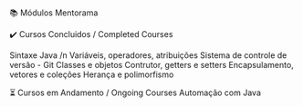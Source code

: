📚 Módulos Mentorama

✔️ Cursos Concluidos / Completed Courses 

Sintaxe Java /n
Variáveis, operadores, atribuições
Sistema de controle de versão - Git
Classes e objetos
Contrutor, getters e setters
Encapsulamento, vetores e coleções
Herança e polimorfismo

⏳ Cursos em Andamento / Ongoing Courses
Automação com Java
